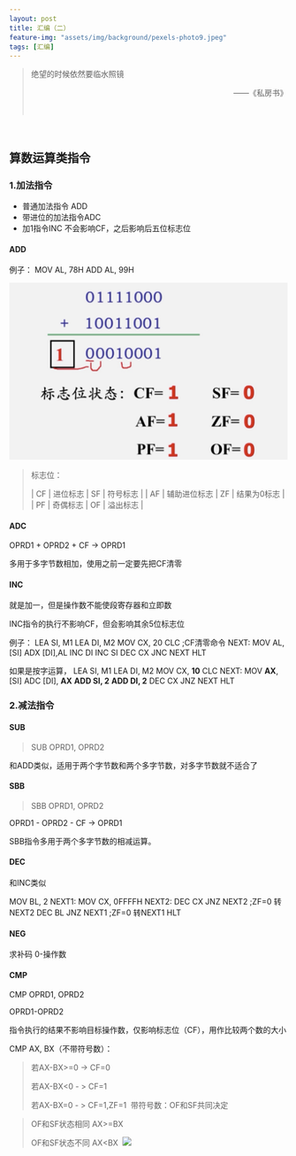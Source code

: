 ```yaml
---
layout: post
title: 汇编（二）
feature-img: "assets/img/background/pexels-photo9.jpeg"
tags: [汇编]
---
```


> 绝望的时候依然要临水照镜 <br>     
> <p align="right">——《私房书》</p> 

<br>

## 算数运算类指令

### 1.加法指令

* 普通加法指令 ADD
* 带进位的加法指令ADC 
* 加1指令INC 不会影响CF，之后影响后五位标志位 

#### ADD
例子：
MOV AL, 78H
ADD AL, 99H

![](media/15427212390242.jpg)

> 标志位：
> 
> | CF | 进位标志 | SF | 符号标志 |
| AF | 辅助进位标志 | ZF | 结果为0标志 |
| PF | 奇偶标志 | OF | 溢出标志 |


#### ADC

OPRD1 + OPRD2 + CF -> OPRD1

多用于多字节数相加，使用之前一定要先把CF清零

#### INC

就是加一，但是操作数不能使段寄存器和立即数

INC指令的执行不影响CF，但会影响其余5位标志位

例子：
LEA SI, M1
LEA DI, M2
MOV CX, 20
CLC ;CF清零命令
NEXT: MOV AL, [SI]
ADX [DI],AL
INC DI
INC SI
DEC CX
JNC NEXT
HLT

如果是按字运算，
LEA SI, M1
LEA DI, M2
MOV CX, **10**
CLC
NEXT: MOV **AX**, [SI]
ADC [DI], **AX**
**ADD SI, 2**
**ADD DI, 2**
DEC CX
JNZ NEXT
HLT

### 2.减法指令

#### SUB 

> SUB OPRD1, OPRD2

和ADD类似，适用于两个字节数和两个多字节数，对多字节数就不适合了
#### SBB

> SBB OPRD1, OPRD2

OPRD1 - OPRD2 - CF -> OPRD1

SBB指令多用于两个多字节数的相减运算。


#### DEC

和INC类似

MOV BL, 2
NEXT1: MOV CX, 0FFFFH
NEXT2: DEC CX 
JNZ NEXT2 ;ZF=0 转NEXT2
DEC BL
JNZ NEXT1 ;ZF=0 转NEXT1
HLT

#### NEG

求补码 0-操作数

#### CMP
CMP OPRD1, OPRD2

OPRD1-OPRD2

指令执行的结果不影响目标操作数，仅影响标志位（CF），用作比较两个数的大小

CMP AX, BX（不带符号数）：

> 若AX-BX>=0 -> CF=0
> 
> 若AX-BX<0 - > CF=1
> 
> 若AX-BX=0 - > CF=1,ZF=1  带符号数：OF和SF共同决定

> OF和SF状态相同 AX>=BX
> 
> OF和SF状态不同 AX<BX 
![](media/15427272481199.jpg)








